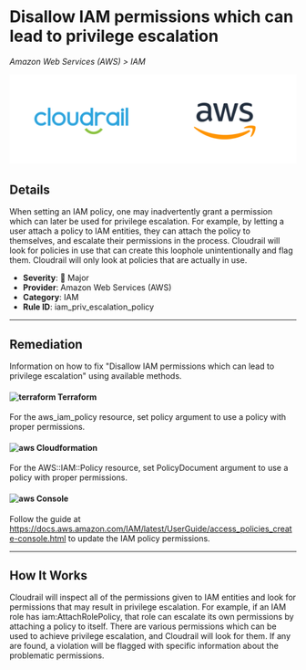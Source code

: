 # Disallow IAM permissions which can lead to privilege escalation

*Amazon Web Services (AWS) > IAM*

![Cloudrail and Amazon Web Services (AWS) logos](../images/cloudrail_aws.png)

## Details
When setting an IAM policy, one may inadvertently grant a permission which can later be used for privilege escalation. For example, by letting a user attach a policy to IAM entities, they can attach the policy to themselves, and escalate their permissions in the process. Cloudrail will look for policies in use that can create this loophole unintentionally and flag them. Cloudrail will only look at policies that are actually in use.

- **Severity**: 🔴 Major
- **Provider**: Amazon Web Services (AWS)
- **Category**: IAM
- **Rule ID**: iam_priv_escalation_policy

---

## Remediation
Information on how to fix "Disallow IAM permissions which can lead to privilege escalation" using available methods.


####  <img src="../_media/emojis/terraform.png" alt="terraform" width="20"/>  Terraform
For the aws_iam_policy resource, set policy argument to use a policy with proper permissions.








#### <img src="../_media/emojis/aws.png" alt="aws" width="20"/> Cloudformation
For the AWS::IAM::Policy resource, set PolicyDocument argument to use a policy with proper permissions.



####  <img src="../_media/emojis/aws.png" alt="aws" width="20"/> Console
Follow the guide at <https://docs.aws.amazon.com/IAM/latest/UserGuide/access_policies_create-console.html> to update the IAM policy permissions.




---

## How It Works
Cloudrail will inspect all of the permissions given to IAM entities and look for permissions that may result in privilege escalation. For example, if an IAM role has iam:AttachRolePolicy, that role can escalate its own permissions by attaching a policy to itself. There are various permissions which can be used to achieve privilege escalation, and Cloudrail will look for them. If any are found, a violation will be flagged with specific information about the problematic permissions.